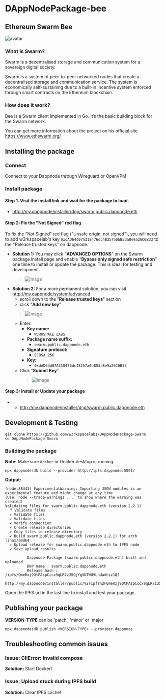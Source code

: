 # DAppNodePackage-bee

## **Ethereum Swarm Bee**
![avatar](swarm-avatar-min.png)

### What is Swarm?

Swarm is a decentralised storage and communication system for a sovereign digital society.

Swarm is a system of peer-to-peer networked nodes that create a decentralised storage and communication service.
The system is economically self-sustaining due to a built-in incentive system enforced through smart contracts on the Ethereum blockchain.

### How does it work?

Bee is a Swarm client implemented in Go. It’s the basic building block for the Swarm network.

You can get more information about the project on his official site https://www.ethswarm.org/

## Installing the package

### Connect
Connect to your Dappnode through Wireguard or OpenVPM

### Install package

#### Step 1. Visit the install link and wait for the package to load.
 - http://my.dappnode/installer/dnp/swarm.public.dappnode.eth

#### Step 2: Fix the "Not Signed" red flag
To fix the "Not Signed" red flag ("Unsafe origin, not signed"), you will need to add w3rkspacelab's key `0xdAD64d07A318476dc48257a0bB53a8e9a26C6B33` to the "Release trusted keys" on dappnode.

 - **Solution 1:** You may click "**ADVANCED OPTIONS**" on the Swarm package install page and enable "**Bypass only signed safe restriction**" one time to install or update the package. This is ideal for testing and development.
   > ![image](https://github.com/user-attachments/assets/c118da50-6d39-4777-9cec-16fe717ed08f)
 - **Solution 2:** For a more permanent solution, you can visit http://my.dappnode/system/advanced
   - scroll down to the "**Release trusted keys**" section
   - click "**Add new key**"
   > ![image](https://github.com/user-attachments/assets/482b7c6b-7b50-4ef0-881b-a5e1c3d24c4c)
   - Enter:
     - **Key name:**
       - `W3RKSPACE LABS`
     - **Package name suffix:**
       - `swarm.public.dappnode.eth`
     - **Signature protocol:**
       - `ECDSA_256`
     - **Key:**
       - `0xdAD64d07A318476dc48257a0bB53a8e9a26C6B33`
   - Click "**Submit Key**"
     > ![image](https://github.com/user-attachments/assets/86699463-caef-4e7b-873a-cb970e604de9)

#### Step 3: Install or Update your package
  - - http://my.dappnode/installer/dnp/swarm.public.dappnode.eth

## Development & Testing

```
git clone https://github.com/w3rkspacelabs/DAppNodePackage-Swarm
cd DAppNodePackage-Swarm
```

### Building the package

**Note:** Make sure `docker` or Docker desktop is running.

```
npx dappnodesdk build --provider http://ipfs.dappnode:5001/
```

**Output:**
```
(node:88443) ExperimentalWarning: Importing JSON modules is an experimental feature and might change at any time
(Use `node --trace-warnings ...` to show where the warning was created)
Validating files for swarm.public.dappnode.eth (version 2.2.1)
  ⠙ Validate files
  ✔ Validate files
  ✔ Validate files
  ✔ Verify connection
  ✔ Create release directories
  ✔ Copy files to release directory
  ✔ Build swarm.public.dappnode.eth (version 2.2.1) for arch linux/amd64
  ✔ Upload release for swarm.public.dappnode.eth to IPFS node
  ✔ Save upload results

          Dappnode Package (swarm.public.dappnode.eth) built and uploaded
          DNP name : swarm.public.dappnode.eth
          Release hash : /ipfs/QmeRxj9QtPAspCccx9qLR7zJ5QjYgSKTWUVLnUadhsz1Qf
          http://my.dappnode/installer/public/%2Fipfs%2FQmeRxj9QtPAspCccx9qLR7zJ5QjYgSKTWUVLnUadhsz1Qf
```

Open the IPFS url in the last line to install and test your package.

## Publishing your package

**VERSION-TYPE** can be 'patch', 'minor' or 'major

```
npx dappnodesdk publish <VERSION-TYPE> --provider dappnode
```

## Troubleshooting common issues

### Issue: CliError: Invalid compose
**Solution:** Start Docker!
### Issue: Upload stuck during IPFS build
**Solution:** Clear IPFS cache!
